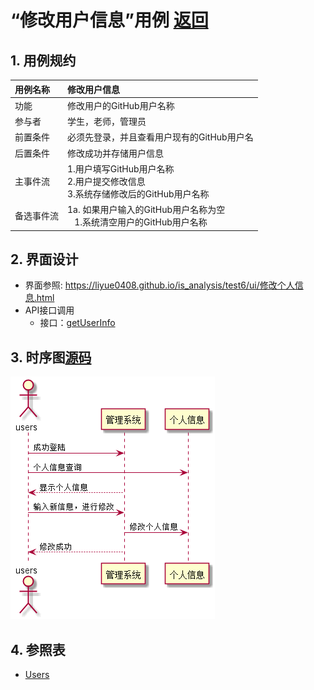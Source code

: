 # “修改用户信息”用例 [返回](../README.md)

## 1. 用例规约

|用例名称|修改用户信息|
|:--|:--|
|功能|修改用户的GitHub用户名称|
|参与者|学生，老师，管理员|
|前置条件|必须先登录，并且查看用户现有的GitHub用户名|
|后置条件| 修改成功并存储用户信息|
|主事件流| 1.用户填写GitHub用户名称 <br/> 2.用户提交修改信息 <br/>3.系统存储修改后的GitHub用户名称|
|备选事件流|1a. 如果用户输入的GitHub用户名称为空 <br/>&nbsp;&nbsp; 1.系统清空用户的GitHub用户名称|

## 2. 界面设计
- 界面参照: https://liyue0408.github.io/is_analysis/test6/ui/修改个人信息.html
- API接口调用
    - 接口：[getUserInfo](../接口/getUserInfo.md)

## 3. 时序图[源码](../时序图/修改用户信息.puml)
![修改用户信息时序图](../时序图/修改用户信息.png)

## 4. 参照表
- [Users](../数据库设计/sql.md/#Users)

